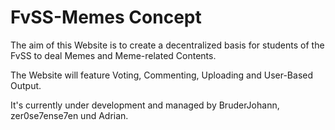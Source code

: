 # FvSS-Memes Concept
The aim of this Website is to create a decentralized basis for students of the FvSS to deal Memes and Meme-related Contents.

The Website will feature Voting, Commenting, Uploading and User-Based Output.

It's currently under development and managed by BruderJohann, zer0se7ense7en und Adrian.
